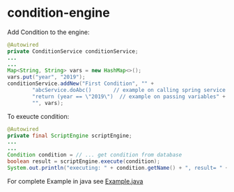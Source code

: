 # condition-engine

Add Condition to the engine:

```java
@Autowired
private ConditionService conditionService;
...
...
Map<String, String> vars = new HashMap<>();
vars.put("year", "2019");
conditionService.addNew("First Condition", "" +
        "abcService.doAbc()       // example on calling spring service \n" +
        "return (year == \"2019\")  // example on passing variables" +
        "", vars);
```

To exeucte condition:

```java
@Autowired
private final ScriptEngine scriptEngine;
...
...
Condition condition = // ... get condition from database
boolean result = scriptEngine.execute(condition);
System.out.println("executing: " + condition.getName() + ", result= " + result);
```

For complete Example in java see [Example.java](https://github.com/mhewedy/condition-engine/blob/master/src/main/kotlin/com/example/demo/Example.java)
